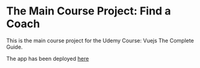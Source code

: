 # The Main Course Project: Find a Coach

This is the main course project for the Udemy Course: Vuejs The Complete Guide.

The app has been deployed [here](https://udemy-vue-course-project-2a23d.web.app)
